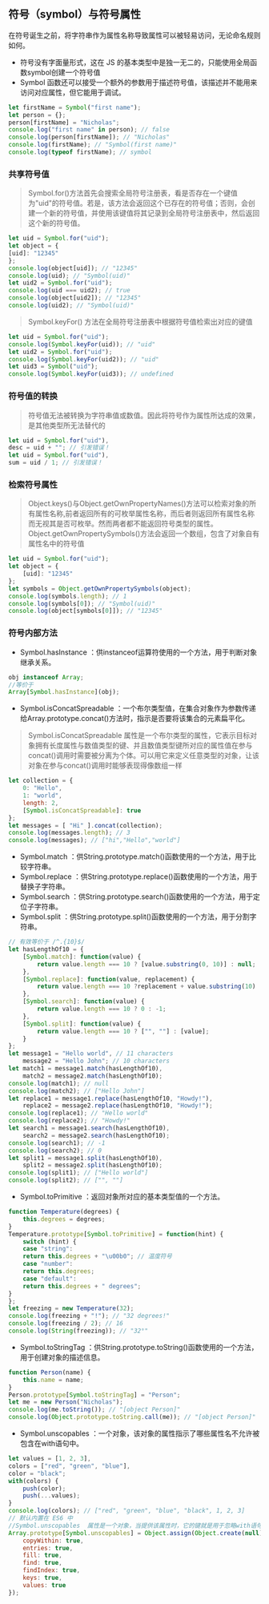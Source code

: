 ## 符号（symbol）与符号属性

在符号诞生之前，将字符串作为属性名称导致属性可以被轻易访问，无论命名规则如何。
- 符号没有字面量形式，这在 JS 的基本类型中是独一无二的，只能使用全局函数symbol创建一个符号值
- Symbol  函数还可以接受一个额外的参数用于描述符号值，该描述并不能用来访问对应属性，但它能用于调试。

```js
let firstName = Symbol("first name");
let person = {};
person[firstName] = "Nicholas";
console.log("first name" in person); // false
console.log(person[firstName]); // "Nicholas"
console.log(firstName); // "Symbol(first name)"
console.log(typeof firstName); // symbol
```

### 共享符号值

> Symbol.for()方法首先会搜索全局符号注册表，看是否存在一个键值为"uid"的符号值。若是，该方法会返回这个已存在的符号值；否则，会创建一个新的符号值，并使用该键值将其记录到全局符号注册表中，然后返回这个新的符号值。

```js
let uid = Symbol.for("uid");
let object = {
[uid]: "12345"
};
console.log(object[uid]); // "12345"
console.log(uid); // "Symbol(uid)"
let uid2 = Symbol.for("uid");
console.log(uid === uid2); // true
console.log(object[uid2]); // "12345"
console.log(uid2); // "Symbol(uid)"
```
> Symbol.keyFor()  方法在全局符号注册表中根据符号值检索出对应的键值

```js
let uid = Symbol.for("uid");
console.log(Symbol.keyFor(uid)); // "uid"
let uid2 = Symbol.for("uid");
console.log(Symbol.keyFor(uid2)); // "uid"
let uid3 = Symbol("uid");
console.log(Symbol.keyFor(uid3)); // undefined
```

### 符号值的转换
>符号值无法被转换为字符串值或数值。因此将符号作为属性所达成的效果，是其他类型所无法替代的

```js
let uid = Symbol.for("uid"),
desc = uid + ""; // 引发错误！
let uid = Symbol.for("uid"),
sum = uid / 1; // 引发错误！
```

### 检索符号属性
>Object.keys()与Object.getOwnPropertyNames()方法可以检索对象的所有属性名称,前者返回所有的可枚举属性名称，而后者则返回所有属性名称而无视其是否可枚举。然而两者都不能返回符号类型的属性。
>Object.getOwnPropertySymbols()方法会返回一个数组，包含了对象自有属性名中的符号值

```js
let uid = Symbol.for("uid");
let object = {
    [uid]: "12345"
};
let symbols = Object.getOwnPropertySymbols(object);
console.log(symbols.length); // 1
console.log(symbols[0]); // "Symbol(uid)"
console.log(object[symbols[0]]); // "12345"
```

### 符号内部方法
- Symbol.hasInstance  ：供instanceof运算符使用的一个方法，用于判断对象继承关系。

```js
obj instanceof Array;
//等价于
Array[Symbol.hasInstance](obj);
```
- Symbol.isConcatSpreadable  ：一个布尔类型值，在集合对象作为参数传递给Array.prototype.concat()方法时，指示是否要将该集合的元素扁平化。
> Symbol.isConcatSpreadable  属性是一个布尔类型的属性，它表示目标对象拥有长度属性与数值类型的键、并且数值类型键所对应的属性值在参与concat()调用时需要被分离为个体。可以用它来定义任意类型的对象，让该对象在参与concat()调用时能够表现得像数组一样

```js
let collection = {
    0: "Hello",
    1: "world",
    length: 2,
    [Symbol.isConcatSpreadable]: true
};
let messages = [ "Hi" ].concat(collection);
console.log(messages.length); // 3
console.log(messages); // ["hi","Hello","world"]
```
- Symbol.match  ：供String.prototype.match()函数使用的一个方法，用于比较字符串。
- Symbol.replace  ：供String.prototype.replace()函数使用的一个方法，用于替换子字符串。
- Symbol.search  ：供String.prototype.search()函数使用的一个方法，用于定位子字符串。
- Symbol.split  ：供String.prototype.split()函数使用的一个方法，用于分割字符串。

```js
// 有效等价于 /^.{10}$/
let hasLengthOf10 = {
    [Symbol.match]: function(value) {
        return value.length === 10 ? [value.substring(0, 10)] : null;
    },
    [Symbol.replace]: function(value, replacement) {
        return value.length === 10 ?replacement + value.substring(10) : value;
    },
    [Symbol.search]: function(value) {
        return value.length === 10 ? 0 : -1;
    },
    [Symbol.split]: function(value) {
        return value.length === 10 ? ["", ""] : [value];
    }
};
let message1 = "Hello world", // 11 characters
    message2 = "Hello John"; // 10 characters
let match1 = message1.match(hasLengthOf10),
    match2 = message2.match(hasLengthOf10);
console.log(match1); // null
console.log(match2); // ["Hello John"]
let replace1 = message1.replace(hasLengthOf10, "Howdy!"),
    replace2 = message2.replace(hasLengthOf10, "Howdy!");
console.log(replace1); // "Hello world"
console.log(replace2); // "Howdy!"
let search1 = message1.search(hasLengthOf10),
    search2 = message2.search(hasLengthOf10);
console.log(search1); // -1
console.log(search2); // 0
let split1 = message1.split(hasLengthOf10),
    split2 = message2.split(hasLengthOf10);
console.log(split1); // ["Hello world"]
console.log(split2); // ["", ""]
```
- Symbol.toPrimitive  ：返回对象所对应的基本类型值的一个方法。

```js
function Temperature(degrees) {
    this.degrees = degrees;
}
Temperature.prototype[Symbol.toPrimitive] = function(hint) {
    switch (hint) {
    case "string":
    return this.degrees + "\u00b0"; // 温度符号
    case "number":
    return this.degrees;
    case "default":
    return this.degrees + " degrees";
}
};
let freezing = new Temperature(32);
console.log(freezing + "!"); // "32 degrees!"
console.log(freezing / 2); // 16
console.log(String(freezing)); // "32°"
```
- Symbol.toStringTag  ：供String.prototype.toString()函数使用的一个方法，用于创建对象的描述信息。

```js
function Person(name) {
    this.name = name;
}
Person.prototype[Symbol.toStringTag] = "Person";
let me = new Person("Nicholas");
console.log(me.toString()); // "[object Person]"
console.log(Object.prototype.toString.call(me)); // "[object Person]"
```
- Symbol.unscopables  ：一个对象，该对象的属性指示了哪些属性名不允许被包含在with语句中。

```js
let values = [1, 2, 3],
colors = ["red", "green", "blue"],
color = "black";
with(colors) {
    push(color);
    push(...values);
}
console.log(colors); // ["red", "green", "blue", "black", 1, 2, 3]
// 默认内置在 ES6 中
//Symbol.unscopables  属性是一个对象，当提供该属性时，它的键就是用于忽略with语句绑定的标识符，键值为true代表屏蔽绑定
Array.prototype[Symbol.unscopables] = Object.assign(Object.create(null), {
    copyWithin: true,
    entries: true,
    fill: true,
    find: true,
    findIndex: true,
    keys: true,
    values: true
});
```
